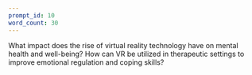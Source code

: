 ```yaml
---
prompt_id: 10
word_count: 30
---
```


What impact does the rise of virtual reality technology have on mental health and well-being? How can VR be utilized in therapeutic settings to improve emotional regulation and coping skills?
